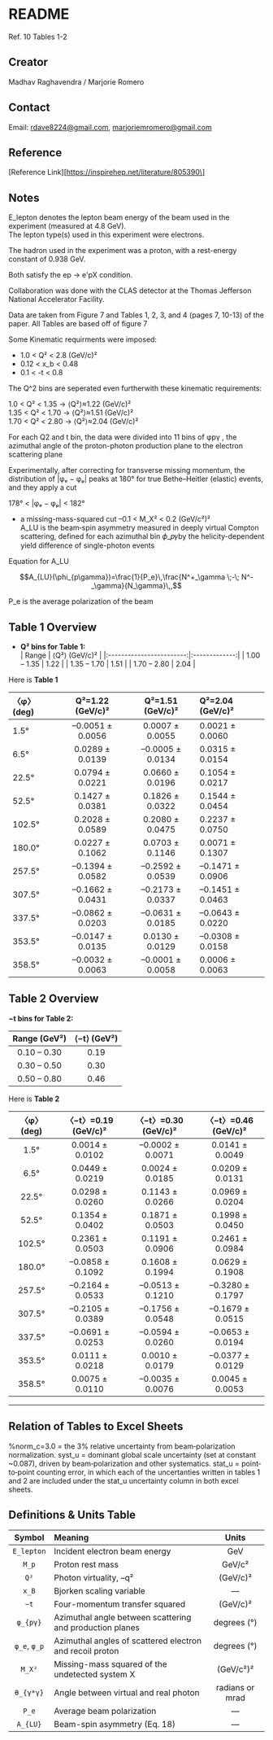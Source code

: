 # README

Ref. 10 Tables 1-2

## Creator

Madhav Raghavendra / Marjorie Romero

## Contact

Email: [rdave8224@gmail.com](rdave8224@gmail.com), [marjoriemromero@gmail.com](marjoriemromero@gmail.com)

## Reference

\[Reference Link\]\[https://inspirehep.net/literature/805390\]

## Notes

E_lepton denotes the lepton beam energy of the beam used in the experiment (measured at 4.8 GeV).  
The lepton type(s) used in this experiment were electrons.

The hadron used in the experiment was a proton, with a rest-energy constant of 0.938 GeV.

Both satisfy the ep → e'pX condition.  

Collaboration was done with the CLAS detector at the Thomas Jefferson National Accelerator Facility.

Data are taken from Figure 7 and Tables 1, 2, 3, and 4 (pages 7, 10-13) of the paper. All Tables are based off of figure 7

Some Kinematic requirments were imposed:  
- 1.0 < Q² < 2.8 (GeV/c)²    
- 0.12 < x_b < 0.48
- 0.1 < -t < 0.8

The Q^2 bins are seperated even furtherwith these kinematic requirements:

1.0 < Q² < 1.35  → ⟨Q²⟩≈1.22 (GeV/c)²  
1.35 < Q² < 1.70 → ⟨Q²⟩≈1.51 (GeV/c)²  
1.70 < Q² < 2.80 → ⟨Q²⟩≈2.04 (GeV/c)²  

For each Q2 and t bin, the data were divided into 11 bins of φpγ , the azimuthal angle of the proton-photon production plane to the electron scattering plane

Experimentally, after correcting for transverse missing momentum, the distribution of ​|φₑ − φₚ| peaks at 180° for true Bethe–Heitler (elastic) events, and they apply a cut

178° < |φₑ − φₚ| < 182°

- a missing-mass-squared cut –0.1 < M_X² < 0.2 (GeV/c²)²    
A_LU is the beam‐spin asymmetry measured in deeply virtual Compton scattering, defined for each azimuthal bin 𝜙_𝑝𝛾by the helicity-dependent yield difference of single-photon events

Equation for A_LU

$$A_{LU}(\phi_{p\gamma})=\frac{1}{P_e}\,\frac{N^+_\gamma \;-\; N^-_\gamma}{N_\gamma}\,,$$

P_e is the average polarization of the beam

## Table 1 Overview

- **Q² bins for Table 1:**  
  | Range                    | ⟨Q²⟩ (GeV/c)² |
  |:------------------------:|:-------------:|
  | 1.00 – 1.35              | 1.22          |
  | 1.35 – 1.70              | 1.51          |
  | 1.70 – 2.80              | 2.04          |

Here is **Table 1**

| 〈φ〉 (deg) | Q²=1.22 (GeV/c)²         | Q²=1.51 (GeV/c)²         | Q²=2.04 (GeV/c)²        |
|:-----------|:------------------------:|:------------------------:|:-------------------------|
| 1.5°       | –0.0051 ± 0.0056         |  0.0007 ± 0.0055         |  0.0021 ± 0.0060         |
| 6.5°       |  0.0289 ± 0.0139         | –0.0005 ± 0.0134         |  0.0315 ± 0.0154         |
| 22.5°      |  0.0794 ± 0.0221         |  0.0660 ± 0.0196         |  0.1054 ± 0.0217         |
| 52.5°      |  0.1427 ± 0.0381         |  0.1826 ± 0.0322         |  0.1544 ± 0.0454         |
| 102.5°     |  0.2028 ± 0.0589         |  0.2080 ± 0.0475         |  0.2237 ± 0.0750         |
| 180.0°     |  0.0227 ± 0.1062         |  0.0703 ± 0.1146         |  0.0071 ± 0.1307         |
| 257.5°     | –0.1394 ± 0.0582         | –0.2592 ± 0.0539         | –0.1471 ± 0.0906         |
| 307.5°     | –0.1662 ± 0.0431         | –0.2173 ± 0.0337         | –0.1451 ± 0.0463         |
| 337.5°     | –0.0862 ± 0.0203         | –0.0631 ± 0.0185         | –0.0643 ± 0.0220         |
| 353.5°     | –0.0147 ± 0.0135         |  0.0130 ± 0.0129         | –0.0308 ± 0.0158         |
| 358.5°     | –0.0032 ± 0.0063         | –0.0001 ± 0.0058         |  0.0006 ± 0.0063         |


## Table 2 Overview


 **−t bins for Table 2:** 

  | Range (GeV²) | ⟨−t⟩ (GeV²) |
  |:------------:|:-----------:|
  | 0.10 – 0.30  | 0.19        |
  | 0.30 – 0.50  | 0.30        |
  | 0.50 – 0.80  | 0.46        |

Here is **Table 2**

| 〈φ〉 (deg) | 〈−t〉=0.19 (GeV/c)²    | 〈−t〉=0.30 (GeV/c)²    | 〈−t〉=0.46 (GeV/c)²    |
|:----------:|:------------------------:|:------------------------:|:------------------------:|
| 1.5°       |  0.0014 ± 0.0102         | –0.0002 ± 0.0071         |  0.0141 ± 0.0049         |
| 6.5°       |  0.0449 ± 0.0219         |  0.0024 ± 0.0185         |  0.0209 ± 0.0131         |
| 22.5°      |  0.0298 ± 0.0260         |  0.1143 ± 0.0266         |  0.0969 ± 0.0204         |
| 52.5°      |  0.1354 ± 0.0402         |  0.1871 ± 0.0503         |  0.1998 ± 0.0450         |
| 102.5°     |  0.2361 ± 0.0503         |  0.1191 ± 0.0906         |  0.2461 ± 0.0984         |
| 180.0°     | –0.0858 ± 0.1092         |  0.1608 ± 0.1994         |  0.0629 ± 0.1908         |
| 257.5°     | –0.2164 ± 0.0533         | –0.0513 ± 0.1210         | –0.3280 ± 0.1797         |
| 307.5°     | –0.2105 ± 0.0389         | –0.1756 ± 0.0548         | –0.1679 ± 0.0515         |
| 337.5°     | –0.0691 ± 0.0253         | –0.0594 ± 0.0260         | –0.0653 ± 0.0194         |
| 353.5°     |  0.0111 ± 0.0218         |  0.0010 ± 0.0179         | –0.0377 ± 0.0129         |
| 358.5°     |  0.0075 ± 0.0110         | –0.0035 ± 0.0076         |  0.0045 ± 0.0053         |

---

## Relation of Tables to Excel Sheets

%norm_c=3.0 = the 3% relative uncertainty from beam‐polarization normalization.
syst_u = dominant global scale uncertainty (set at constant ~0.087), driven by beam‐polarization and other systematics.
stat_u = point‐to‐point counting error, in which each of the uncertanties written in tables 1 and 2 are included under the stat_u uncertainty column in both excel sheets.




## Definitions & Units Table

| Symbol                  | Meaning                                                      | Units             |
|:-----------------------:|:-------------------------------------------------------------|:-----------------:|
| `E_lepton`              | Incident electron beam energy                                | GeV               |
| `M_p`                   | Proton rest mass                                             | GeV/c²            |
| `Q²`                    | Photon virtuality, –q²                                       | (GeV/c)²          |
| `x_B`                   | Bjorken scaling variable                                     | —                 |
| `−t`                    | Four-momentum transfer squared                               | (GeV/c)²          |
| `φ_{pγ}`                | Azimuthal angle between scattering and production planes     | degrees (°)       |
| `φ_e`, `φ_p`            | Azimuthal angles of scattered electron and recoil proton     | degrees (°)       |
| `M_X²`                  | Missing-mass squared of the undetected system X              | (GeV/c²)²         |
| `θ_{γ*γ}`               | Angle between virtual and real photon                        | radians or mrad   |
| `P_e`                   | Average beam polarization                                    | —                 |
| `A_{LU}`                | Beam-spin asymmetry (Eq. 18)                                 | —                 |
